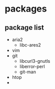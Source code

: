 # packages

## package list

 * aria2
   * libc-ares2
 * vim
 * git
   * libcurl3-gnutls
   * liberror-perl
   * git-man
 * htop
 * 
